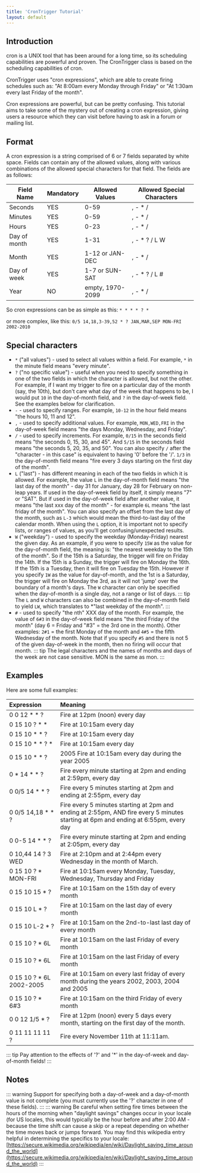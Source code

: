 ```yaml
---
title: 'CronTrigger Tutorial'
layout: default
---
```


## Introduction

cron is a UNIX tool that has been around for a long time, so its scheduling capabilities are powerful and proven. 
The CronTrigger class is based on the scheduling capabilities of cron.

CronTrigger uses "cron expressions", which are able to create firing schedules such as: "At 8:00am every Monday through Friday" or "At 1:30am every last Friday of the month".

Cron expressions are powerful, but can be pretty confusing. This tutorial aims to take some of the mystery out of creating a cron expression, 
giving users a resource which they can visit before having to ask in a forum or mailing list.

## Format

A cron expression is a string comprised of 6 or 7 fields separated by white space.
Fields can contain any of the allowed values, along with various combinations of the allowed special characters for that field. The fields are as follows:

| **Field Name**| **Mandatory** | **Allowed Values**	| **Allowed Special Characters** 	|
|---------------|---------------|-----------------------|-----------------------------------|
| Seconds		| YES			| 0-59 					| , - * /							|
| Minutes		| YES			| 0-59					| , - * /							|
| Hours			| YES			| 0-23					| , - * /							|
| Day of month	| YES			| 1-31					| , - * ? / L W						|
| Month			| YES			| 1-12 or JAN-DEC		| , - * /							|
| Day of week	| YES			| 1-7 or SUN-SAT		| , - * ? / L #						|
| Year			| NO			| empty, 1970-2099		| , - * /							|

So cron expressions can be as simple as this: `* * * * ? *`

or more complex, like this: `0/5 14,18,3-39,52 * ? JAN,MAR,SEP MON-FRI 2002-2010`

## Special characters
* `*` ("all values") - used to select all values within a field. For example, `*` in the minute field means "every minute".
* `?` ("no specific value") - useful when you need to specify something in one of the two fields in which the character is allowed, but not the other. 
For example, if I want my trigger to fire on a particular day of the month (say, the 10th), but don't care what day of the week that happens to be, 
I would put `10` in the day-of-month field, and `?` in the day-of-week field. See the examples below for clarification.
* `-` - used to specify ranges. For example, `10-12` in the hour field means "the hours 10, 11 and 12".
* `,` - used to specify additional values. For example, `MON,WED,FRI` in the day-of-week field means "the days Monday, Wednesday, and Friday".
* `/` - used to specify increments. For example, `0/15` in the seconds field means "the seconds 0, 15, 30, and 45".
And `5/15` in the seconds field means "the seconds 5, 20, 35, and 50". 
You can also specify `/` after the "character - in this case" is equivalent to having '0' before the '/'.
 `1/3` in the day-of-month field means "fire every 3 days starting on the first day of the month".
* `L` ("last") - has different meaning in each of the two fields in which it is allowed.
For example, the value `L` in the day-of-month field means "the last day of the month" - day 31 for January, day 28 for February on non-leap years.
If used in the day-of-week field by itself, it simply means "7" or "SAT". But if used in the day-of-week field after another value, it means "the last xxx day of the month" -
for example `6L` means "the last friday of the month". You can also specify an offset from the last day of the month, such as `L-3` which 
would mean the third-to-last day of the calendar month. When using the `L` option, it is important not to specify lists, or ranges of values,
as you'll get confusing/unexpected results.
* `W` ("weekday") - used to specify the weekday (Monday-Friday) nearest the given day.
As an example, if you were to specify `15W` as the value for the day-of-month field, the meaning is: "the nearest weekday to the 15th of the month".
So if the 15th is a Saturday, the trigger will fire on Friday the 14th. If the 15th is a Sunday, the trigger will fire on Monday the 16th. If the 15th is a Tuesday,
then it will fire on Tuesday the 15th. However if you specify `1W` as the value for day-of-month, and the 1st is a Saturday, the trigger will fire on Monday the 3rd,
as it will not 'jump' over the boundary of a month's days. The `W` character can only be specified when the day-of-month is a single day, not a range or list of days.
::: tip
 The `L` and `W` characters can also be combined in the day-of-month field to yield `LW`, which translates to *"last weekday of the month".
:::
* `#` - used to specify "the nth" XXX day of the month. For example, the value of `6#3` in the day-of-week field means
"the third Friday of the month" (day 6 = Friday and "#3" = the 3rd one in the month).
Other examples: `2#1` = the first Monday of the month and `4#5` = the fifth Wednesday of the month.
Note that if you specify `#5` and there is not 5 of the given day-of-week in the month, then no firing will occur that month.
::: tip
The legal characters and the names of months and days of the week are not case sensitive. MON is the same as mon.
:::

## Examples

Here are some full examples:

| **Expression** 			| **Meaning**
|:--------------------------|:----------------------------------------------------------------------|
| 0 0 12 * * ?				| Fire at 12pm (noon) every day|
| 0 15 10 ? * *				| Fire at 10:15am every day|
| 0 15 10 * * ?				| Fire at 10:15am every day|
| 0 15 10 * * ? *			| Fire at 10:15am every day|
| 0 15 10 * * ?				| 2005	Fire at 10:15am every day during the year 2005|
| 0 * 14 * * ?				| Fire every minute starting at 2pm and ending at 2:59pm, every day|
| 0 0/5 14 * * ?			| Fire every 5 minutes starting at 2pm and ending at 2:55pm, every day|
| 0 0/5 14,18 * * ?			| Fire every 5 minutes starting at 2pm and ending at 2:55pm, AND fire every 5 minutes starting at 6pm and ending at 6:55pm, every day|
| 0 0-5 14 * * ?			| Fire every minute starting at 2pm and ending at 2:05pm, every day|
| 0 10,44 14 ? 3 WED		| Fire at 2:10pm and at 2:44pm every Wednesday in the month of March.|
| 0 15 10 ? * MON-FRI		| Fire at 10:15am every Monday, Tuesday, Wednesday, Thursday and Friday|
| 0 15 10 15 * ?			| Fire at 10:15am on the 15th day of every month|
| 0 15 10 L * ?				| Fire at 10:15am on the last day of every month|
| 0 15 10 L-2 * ?			| Fire at 10:15am on the 2nd-to-last last day of every month|
| 0 15 10 ? * 6L			| Fire at 10:15am on the last Friday of every month|
| 0 15 10 ? * 6L			| Fire at 10:15am on the last Friday of every month|
| 0 15 10 ? * 6L 2002-2005	| Fire at 10:15am on every last friday of every month during the years 2002, 2003, 2004 and 2005|
| 0 15 10 ? * 6#3			| Fire at 10:15am on the third Friday of every month|
| 0 0 12 1/5 * ?			| Fire at 12pm (noon) every 5 days every month, starting on the first day of the month.|
| 0 11 11 11 11 ?			| Fire every November 11th at 11:11am.|

::: tip
Pay attention to the effects of '?' and '*' in the day-of-week and day-of-month fields!
:::

## Notes

::: warning
Support for specifying both a day-of-week and a day-of-month value is not complete (you must currently use the '?' character in one of these fields).
:::
::: warning
Be careful when setting fire times between the hours of the morning when "daylight savings" changes occur in your locale (for US locales, this would typically be the hour before and after 2:00 AM - because the time shift can cause a skip or a repeat depending on whether the time moves back or jumps forward. You may find this wikipedia entry helpful in determining the specifics to your locale:
[https://secure.wikimedia.org/wikipedia/en/wiki/Daylight_saving_time_around_the_world](https://secure.wikimedia.org/wikipedia/en/wiki/Daylight_saving_time_around_the_world)
:::